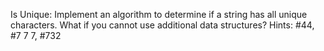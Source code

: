 Is Unique: Implement an algorithm to determine if a string has all unique characters.
What if you cannot use additional data structures?
Hints: #44, #7 7 7, #732
